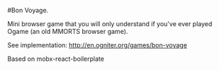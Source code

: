 #Bon Voyage.

Mini browser game that you will only understand if you've ever played Ogame (an old MMORTS browser game).

See implementation:
http://en.ogniter.org/games/bon-voyage

Based on mobx-react-boilerplate

